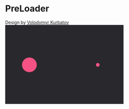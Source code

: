 # PreLoader


Design by [Volodymyr Kurbatov](https://dribbble.com/shots/2053042-Preloader-free-aep)  
![](https://raw.githubusercontent.com/liuzhiyi1992/MyStore/master/PreLoader/PreLoaderDisplay.gif)   

